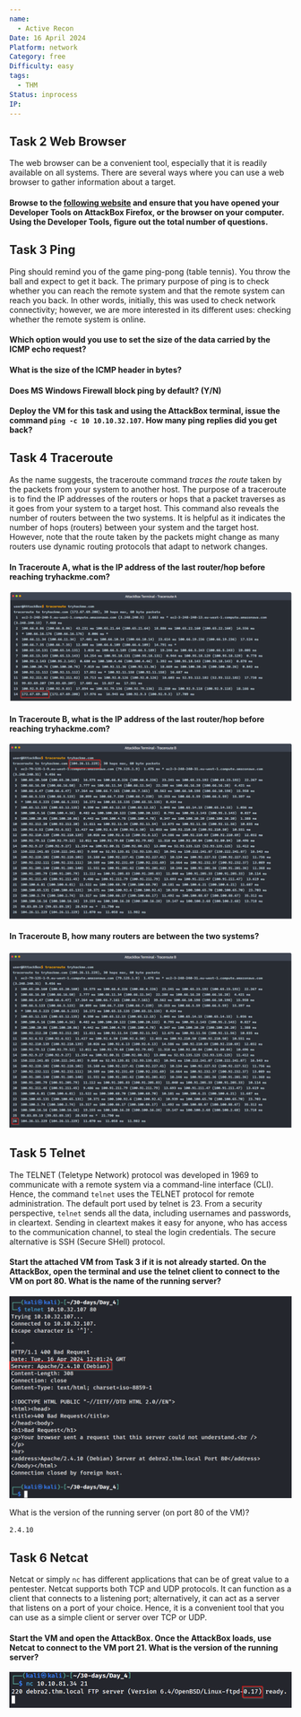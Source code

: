 ```yaml
---
name:
  - Active Recon
Date: 16 April 2024
Platform: network
Category: free
Difficulty: easy
tags:
  - THM
Status: inprocess
IP:
---
```

## Task 2 Web Browser
The web browser can be a convenient tool, especially that it is readily available on all systems. There are several ways where you can use a web browser to gather information about a target.
[](https://github.com/shoulderhu/gitbook-tryhackme/blob/master/module/network-security/active-reconnaissance.md#task-2-web-browser)

#### Browse to the [following website](https://static-labs.tryhackme.cloud/sites/networking-tcp/) and ensure that you have opened your Developer Tools on AttackBox Firefox, or the browser on your computer. Using the Developer Tools, figure out the total number of questions.
## Task 3 Ping
Ping should remind you of the game ping-pong (table tennis). You throw the ball and expect to get it back. The primary purpose of ping is to check whether you can reach the remote system and that the remote system can reach you back. In other words, initially, this was used to check network connectivity; however, we are more interested in its different uses: checking whether the remote system is online.
#### Which option would you use to set the size of the data carried by the ICMP echo request?
	
#### What is the size of the ICMP header in bytes?

#### Does MS Windows Firewall block ping by default? (Y/N)

#### Deploy the VM for this task and using the AttackBox terminal, issue the command `ping -c 10 10.10.32.107`. How many ping replies did you get back?

## Task 4 Traceroute
As the name suggests, the traceroute command _traces the route_ taken by the packets from your system to another host. The purpose of a traceroute is to find the IP addresses of the routers or hops that a packet traverses as it goes from your system to a target host. This command also reveals the number of routers between the two systems. It is helpful as it indicates the number of hops (routers) between your system and the target host. However, note that the route taken by the packets might change as many routers use dynamic routing protocols that adapt to network changes.
#### In Traceroute A, what is the IP address of the last router/hop before reaching tryhackme.com?
![](img1/a.png)
#### In Traceroute B, what is the IP address of the last router/hop before reaching tryhackme.com?
![](img1/b2.png)
#### In Traceroute B, how many routers are between the two systems?
![](img1/26.png)
## Task 5 Telnet
The TELNET (Teletype Network) protocol was developed in 1969 to communicate with a remote system via a command-line interface (CLI). Hence, the command `telnet` uses the TELNET protocol for remote administration. The default port used by telnet is 23. From a security perspective, `telnet` sends all the data, including usernames and passwords, in cleartext. Sending in cleartext makes it easy for anyone, who has access to the communication channel, to steal the login credentials. The secure alternative is SSH (Secure SHell) protocol.
#### Start the attached VM from Task 3 if it is not already started. On the AttackBox, open the terminal and use the telnet client to connect to the VM on port 80. What is the name of the running server?
![](img1/apache.png)

What is the version of the running server (on port 80 of the VM)?
```
2.4.10
```
## Task 6  Netcat
Netcat or simply `nc` has different applications that can be of great value to a pentester. Netcat supports both TCP and UDP protocols. It can function as a client that connects to a listening port; alternatively, it can act as a server that listens on a port of your choice. Hence, it is a convenient tool that you can use as a simple client or server over TCP or UDP.
#### Start the VM and open the AttackBox. Once the AttackBox loads, use Netcat to connect to the VM port 21. What is the version of the running server?
![](img1/017.png)
